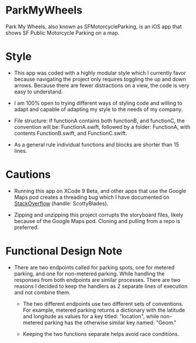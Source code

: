 # ParkMyWheels
Park My Wheels, also known as SFMotorcycleParking, is an iOS app that shows SF Public Motorcycle Parking on a map.

# Style
- This app was coded with a highly modular style which I currently favor because navigating the project only requires toggling the up and down arrows. Because there are fewer distractions on a view, the code is very easy to understand.

- I am 100% open to trying different ways of styling code and willing to adapt and capable of adapting my style to the needs of my company. 

- File structure: If functionA contains both functionB, and functionC, the convention will be: FunctionA.swift, followed by a folder: FunctionA, with contents FunctionB.swift, and FunctionC.swift. 

- As a general rule individual functions and blocks are shorter than 15 lines. 


# Cautions
- Running this app on XCode 9 Beta, and other apps that use the Google Maps pod creates a threading bug which I have documented on [StackOverflow](https://stackoverflow.com/questions/44767778/main-thread-checker-ui-api-called-on-a-background-thread-uiapplication-appli/45913510#45913510) (handle: ScottyBlades).

- Zipping and unzipping this project corrupts the storyboard files, likely because of the Google Maps pod. Cloning and pulling from a repo is preferred. 

# Functional Design Note
- There are two endpoints called for parking spots, one for metered parking, and one for non-metered parking.  While handling the responses from both endpoints are similar processes.  There are two reasons I decided to keep the handlers as 2 separate lines of execution and not combine them.  

  - The two different endpoints use two different sets of conventions.  For example, metered parking returns a dictionary with the latitude and longitude as values for a key titled: "location", while non-metered parking has the otherwise similar key named: "Geom." 
  
  - Keeping the two functions separate helps avoid race conditions. 
